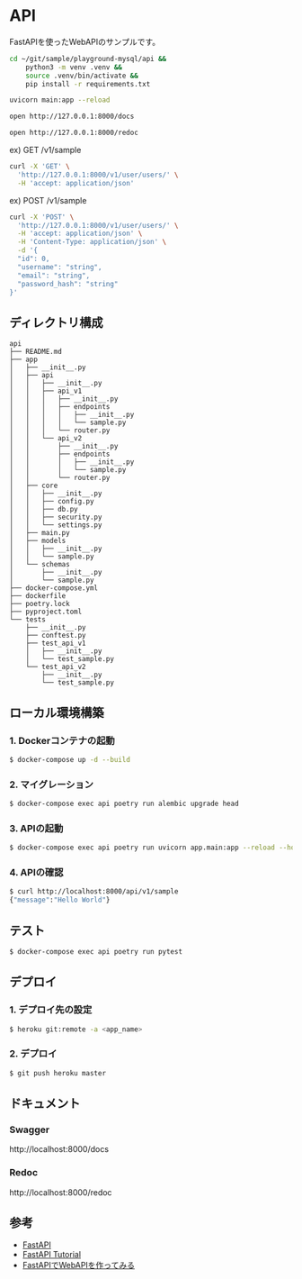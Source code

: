 # API

FastAPIを使ったWebAPIのサンプルです。

```bash
cd ~/git/sample/playground-mysql/api &&
    python3 -m venv .venv &&
    source .venv/bin/activate &&
    pip install -r requirements.txt
```

```bash
uvicorn main:app --reload
```

```bash
open http://127.0.0.1:8000/docs
```

```bash
open http://127.0.0.1:8000/redoc
```

ex) GET /v1/sample
```bash
curl -X 'GET' \
  'http://127.0.0.1:8000/v1/user/users/' \
  -H 'accept: application/json'
```

ex) POST /v1/sample
```bash
curl -X 'POST' \
  'http://127.0.0.1:8000/v1/user/users/' \
  -H 'accept: application/json' \
  -H 'Content-Type: application/json' \
  -d '{
  "id": 0,
  "username": "string",
  "email": "string",
  "password_hash": "string"
}'
```

## ディレクトリ構成

```
api
├── README.md
├── app
│   ├── __init__.py
│   ├── api
│   │   ├── __init__.py
│   │   ├── api_v1
│   │   │   ├── __init__.py
│   │   │   ├── endpoints
│   │   │   │   ├── __init__.py
│   │   │   │   └── sample.py
│   │   │   └── router.py
│   │   └── api_v2
│   │       ├── __init__.py
│   │       ├── endpoints
│   │       │   ├── __init__.py
│   │       │   └── sample.py
│   │       └── router.py
│   ├── core
│   │   ├── __init__.py
│   │   ├── config.py
│   │   ├── db.py
│   │   ├── security.py
│   │   └── settings.py
│   ├── main.py
│   ├── models
│   │   ├── __init__.py
│   │   └── sample.py
│   └── schemas
│       ├── __init__.py
│       └── sample.py
├── docker-compose.yml
├── dockerfile
├── poetry.lock
├── pyproject.toml
└── tests
    ├── __init__.py
    ├── conftest.py
    ├── test_api_v1
    │   ├── __init__.py
    │   └── test_sample.py
    └── test_api_v2
        ├── __init__.py
        └── test_sample.py
```

## ローカル環境構築

### 1. Dockerコンテナの起動

```bash
$ docker-compose up -d --build
```

### 2. マイグレーション

```bash
$ docker-compose exec api poetry run alembic upgrade head
```

### 3. APIの起動

```bash
$ docker-compose exec api poetry run uvicorn app.main:app --reload --host
```

### 4. APIの確認

```bash
$ curl http://localhost:8000/api/v1/sample
{"message":"Hello World"}
```

## テスト

```bash
$ docker-compose exec api poetry run pytest
```

## デプロイ

### 1. デプロイ先の設定

```bash
$ heroku git:remote -a <app_name>
```

### 2. デプロイ

```bash
$ git push heroku master
```

## ドキュメント

### Swagger

http://localhost:8000/docs

### Redoc

http://localhost:8000/redoc

## 参考

- [FastAPI](https://fastapi.tiangolo.com/)
- [FastAPI Tutorial](https://fastapi.tiangolo.com/tutorial/)
- [FastAPIでWebAPIを作ってみる](https://qiita.com/bee2/items/1e8b3e7b2d0b0e6b0b0e)
